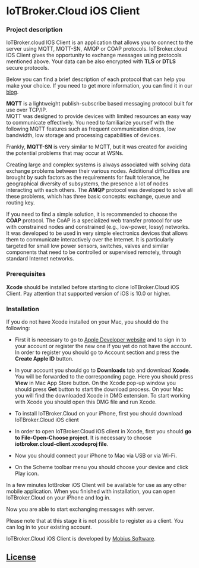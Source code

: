 # IoTBroker.Cloud iOS Client

### Project description

IoTBroker.cloud IOS Client is an application that allows you to connect to the server using MQTT, MQTT-SN, 
AMQP or COAP protocols. IoTBroker.cloud IOS Client gives the opportunity to exchange messages using protocols 
mentioned above. Your data can be also encrypted with **TLS** or **DTLS** secure protocols.   

Below you can find a brief description of each protocol that can help you make your choice. 
If you need to get more information, you can find it in our [blog](https://www.iotbroker.cloud/clientApps/Android/MQTT).
 
**MQTT** is a lightweight publish-subscribe based messaging protocol built for use over TCP/IP.  
MQTT was designed to provide devices with limited resources an easy way to communicate effectively. 
You need to familiarize yourself with the following MQTT features such as frequent communication drops, low bandwidth, 
low storage and processing capabilities of devices. 

Frankly, **MQTT-SN** is very similar to MQTT, but it was created for avoiding the potential problems that may occur at WSNs. 

Creating large and complex systems is always associated with solving data exchange problems between their various nodes. 
Additional difficulties are brought by such factors as the requirements for fault tolerance, 
he geographical diversity of subsystems, the presence a lot of nodes interacting with each others. 
The **AMQP** protocol was developed to solve all these problems, which has three basic concepts: 
exchange, queue and routing key. 

If you need to find a simple solution, it is recommended to choose the **COAP** protocol. 
The CoAP is a specialized web transfer protocol for use with constrained nodes and constrained (e.g., low-power, lossy) 
networks. It was developed to be used in very simple electronics devices that allows them to communicate interactively 
over the Internet. It is particularly targeted for small low power sensors, switches, valves and similar components 
that need to be controlled or supervised remotely, through standard Internet networks.   
 
### Prerequisites 

**Xcode** should be installed before starting to clone IoTBroker.Cloud iOS Client. Pay attention that supported version of iOS is 10.0 or higher. 

### Installation

If you do not have Xcode installed on your Mac, you should do the following:

* First it is necessary to go to [Apple Developer website](https://developer.apple.com/) and to sign in to your account or register the new one if you yet do not have the account. In order to register you should go to Account section and press the **Create Apple ID** button.

* In your account you should go to **Downloads** tab and download **Xcode**. You will be forwarded to the corresponding page. Here you should press **View** in Mac App Store button. On the Xcode pop-up window you should press **Get** button to start the download process. On your Mac you will find the downloaded Xcode in DMG extension. To start working with Xcode you should open this DMG file and run Xcode.

* To install IoTBroker.Cloud on your iPhone, first you should download IoTBroker.Cloud iOS client

* In order to open IoTBroker.Cloud iOS client in Xcode, first you should **go to File-Open-Choose project**. It is necessary to choose **iotbroker.cloud-client.xcodeproj file**.

* Now you should connect your iPhone to Mac via USB or via Wi-Fi.

* On the Scheme toolbar menu you should choose your device and click Play icon.

In a few minutes IotBroker iOS Client will be available for use as any other mobile application. When you finished with installation, you can open IoTBroker.Cloud on your iPhone and log in.

Now you are able to start exchanging messages with server.

Please note that at this stage it is not possible to register as a client. You can log in to your existing account.

IoTBroker.Cloud iOS Client is developed by [Mobius Software](http://mobius-software.com).

## [License](LICENSE.md)



